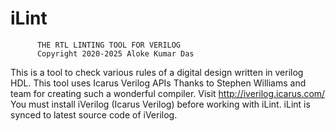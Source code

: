 # iLint
          THE RTL LINTING TOOL FOR VERILOG
          Copyright 2020-2025 Aloke Kumar Das
    
This is a tool to check various rules of a digital design written in verilog HDL. This tool uses Icarus Verilog APIs
Thanks to Stephen Williams and team for creating such a wonderful compiler. Visit <http://iverilog.icarus.com/>
You must install iVerilog (Icarus Verilog) before working with iLint. iLint is synced to latest source code of iVerilog.
